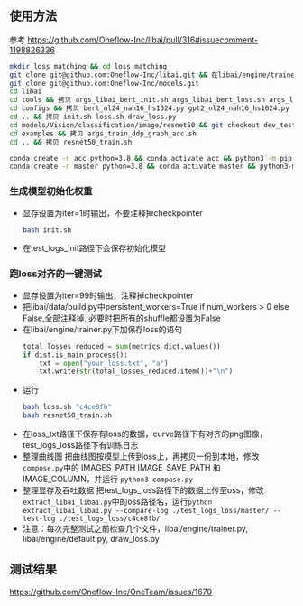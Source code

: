 ## 使用方法

参考 https://github.com/Oneflow-Inc/libai/pull/316#issuecomment-1198826336

```bash
mkdir loss_matching && cd loss_matching
git clone git@github.com:Oneflow-Inc/libai.git && 在libai/engine/trainer.py里添加显存输出代码
git clone git@github.com:Oneflow-Inc/models.git
cd libai
cd tools && 拷贝 args_libai_bert_init.sh args_libai_bert_loss.sh args_libai_gpt2_init.sh args_libai_gpt2_loss.sh args_libai_t5_init.sh args_libai_t5_loss.sh
cd configs && 拷贝 bert_nl24_nah16_hs1024.py gpt2_nl24_nah16_hs1024.py t5_nl12_nah12_hs768.py
cd .. && 拷贝 init.sh loss.sh draw_loss.py
cd models/Vision/classification/image/resnet50 && git checkout dev_test_resnet50_accuracy
cd examples && 拷贝 args_train_ddp_graph_acc.sh
cd .. && 拷贝 resnet50_train.sh

conda create -n acc python=3.8 && conda activate acc && python3 -m pip install https://oneflow-staging.oss-cn-beijing.aliyuncs.com/canary/commit/c4ce8fbe451a59f41c88ebe6ec0f1abfb8210a4c/cu112/oneflow-0.8.1%2Bcu112.git.c4ce8fbe4-cp38-cp38-manylinux_2_17_x86_64.manylinux2014_x86_64.whl
conda create -n master python=3.8 && conda activate master && python3-m pip install https://oneflow-staging.oss-cn-beijing.aliyuncs.com/canary/commit/cd3b12669fa07cb3e66ad76d52fbaad85e56d39f/cu112/oneflow-0.8.1%2Bcu112.git.cd3b1266-cp38-cp38-manylinux_2_17_x86_64.manylinux2014_x86_64.whl
```

### 生成模型初始化权重
- 显存设置为iter=1时输出，不要注释掉checkpointer
    ```bash
    bash init.sh
    ```
- 在test_logs_init路径下会保存初始化模型

### 跑loss对齐的一键测试
- 显存设置为iter=99时输出，注释掉checkpointer
- 把libai/data/build.py中persistent_workers=True if num_workers > 0 else False,全部注释掉, 必要时把所有的shuffle都设置为False
- 在libai/engine/trainer.py下加保存loss的语句
    ```python
    total_losses_reduced = sum(metrics_dict.values())
    if dist.is_main_process():
        txt = open("your_loss.txt", "a")
        txt.write(str(total_losses_reduced.item())+"\n")
    ```
- 运行
    ```bash
    bash loss.sh "c4ce8fb"
    bash resnet50_train.sh
    ```
- 在loss_txt路径下保存有loss的数据，curve路径下有对齐的png图像，test_logs_loss路径下有训练日志
- 整理曲线图
把曲线图按模型上传到oss上，再拷贝一份到本地，修改`compose.py`中的 IMAGES_PATH IMAGE_SAVE_PATH 和 IMAGE_COLUMN，并运行 `python3 compose.py`
- 整理显存及吞吐数据
把test_logs_loss路径下的数据上传至oss，修改`extract_libai_libai.py`中的oss路径名，运行`python extract_libai_libai.py --compare-log ./test_logs_loss/master/ --test-log ./test_logs_loss/c4ce8fb/`
- 注意：每次完整测试之前检查几个文件，libai/engine/trainer.py, libai/engine/default.py, draw_loss.py

## 测试结果

https://github.com/Oneflow-Inc/OneTeam/issues/1670
